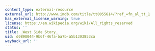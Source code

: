 ```yaml
---
content_type: external-resource
external_url: http://www.imdb.com/title/tt0055614/?ref_=fn_al_tt_1
has_external_license_warning: true
license: https://en.wikipedia.org/wiki/All_rights_reserved
status: ''
title: _West Side Story_
uid: d0898044-9b6f-46fa-ba7b-a5b1303853ca
wayback_url: ''
---
```

